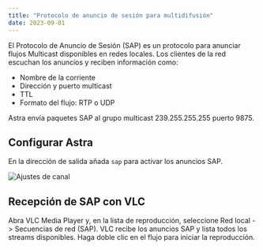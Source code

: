```yaml
---
title: "Protocolo de anuncio de sesión para multidifusión"
date: 2023-09-01
---
```


El Protocolo de Anuncio de Sesión (SAP) es un protocolo para anunciar flujos Multicast disponibles en redes locales. Los clientes de la red escuchan los anuncios y reciben información como:

- Nombre de la corriente
- Dirección y puerto multicast
- TTL
- Formato del flujo: RTP o UDP

Astra envía paquetes SAP al grupo multicast 239.255.255.255 puerto 9875.

## Configurar Astra[](https://help.cesbo.com/astra/delivery/broadcasting/sap#configure-astra)

En la dirección de salida añada `sap` para activar los anuncios SAP.

![Ajustes de canal](https://cdn.cesbo.com/help/astra/delivery/broadcasting/sap/channel.png)

## Recepción de SAP con VLC[](https://help.cesbo.com/astra/delivery/broadcasting/sap#receiving-sap-with-vlc)

Abra VLC Media Player y, en la lista de reproducción, seleccione Red local -> Secuencias de red (SAP). VLC recibe los anuncios SAP y lista todos los streams disponibles. Haga doble clic en el flujo para iniciar la reproducción.
